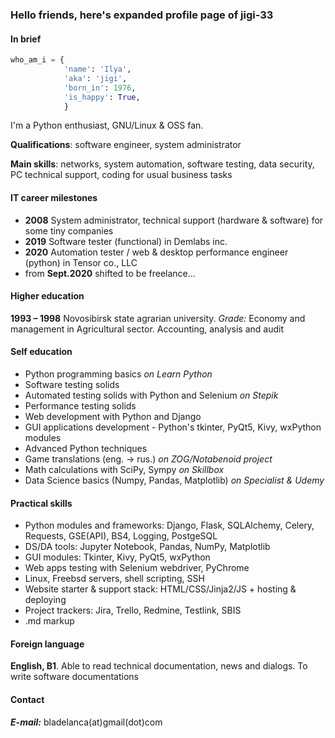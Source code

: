 ### Hello friends, here's expanded profile page of jigi-33

#### In brief
```python
who_am_i = {
            'name': 'Ilya',
            'aka': 'jigi',
            'born_in': 1976,
            'is_happy': True,
            }
```
I'm a Python enthusiast, GNU/Linux & OSS fan.

**Qualifications**: software engineer, system administrator

**Main skills**: networks, system automation, software testing, data security, PC technical support, coding for usual business tasks

#### IT career milestones

- **2008**  System administrator, technical support (hardware & software) for some tiny companies
- **2019**  Software tester (functional) in Demlabs inc.
- **2020**  Automation tester / web & desktop performance engineer (python) in Tensor co., LLC
- from **Sept.2020** shifted to be freelance...

#### Higher education

**1993 – 1998** Novosibirsk state agrarian university. *Grade:* Economy and management in Agricultural sector. Accounting, analysis and audit

#### Self education

- Python programming basics *on Learn Python*
- Software testing solids
- Automated testing solids with Python and Selenium *on Stepik*
- Performance testing solids
- Web development with Python and Django
- GUI applications development - Python's tkinter, PyQt5, Kivy, wxPython modules
- Advanced Python techniques
- Game translations (eng. -> rus.) *on ZOG/Notabenoid project*
- Math calculations with SciPy, Sympy *on Skillbox*
- Data Science basics (Numpy, Pandas, Matplotlib) *on Specialist & Udemy*

#### Practical skills

- Python modules and frameworks: Django, Flask, SQLAlchemy, Celery, Requests, GSE(API), BS4, Logging, PostgeSQL
- DS/DA tools: Jupyter Notebook, Pandas, NumPy, Matplotlib
- GUI modules: Tkinter, Kivy, PyQt5, wxPython
- Web apps testing with Selenium webdriver, PyChrome
- Linux, Freebsd servers, shell scripting, SSH
- Website starter & support stack: HTML/CSS/Jinja2/JS + hosting & deploying
- Project trackers: Jira, Trello, Redmine, Testlink, SBIS
- .md markup

#### Foreign language

**English, B1**. Able to read technical documentation, news and dialogs. To write software documentations

#### Contact

***E-mail:*** bladelanca(at)gmail(dot)com
